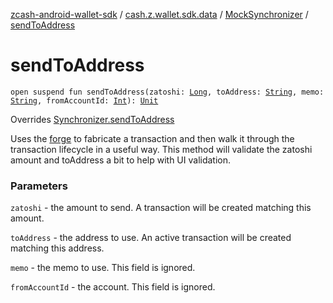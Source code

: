 [zcash-android-wallet-sdk](../../index.md) / [cash.z.wallet.sdk.data](../index.md) / [MockSynchronizer](index.md) / [sendToAddress](./send-to-address.md)

# sendToAddress

`open suspend fun sendToAddress(zatoshi: `[`Long`](https://kotlinlang.org/api/latest/jvm/stdlib/kotlin/-long/index.html)`, toAddress: `[`String`](https://kotlinlang.org/api/latest/jvm/stdlib/kotlin/-string/index.html)`, memo: `[`String`](https://kotlinlang.org/api/latest/jvm/stdlib/kotlin/-string/index.html)`, fromAccountId: `[`Int`](https://kotlinlang.org/api/latest/jvm/stdlib/kotlin/-int/index.html)`): `[`Unit`](https://kotlinlang.org/api/latest/jvm/stdlib/kotlin/-unit/index.html)

Overrides [Synchronizer.sendToAddress](../-synchronizer/send-to-address.md)

Uses the [forge](#) to fabricate a transaction and then walk it through the transaction lifecycle in a useful way.
This method will validate the zatoshi amount and toAddress a bit to help with UI validation.

### Parameters

`zatoshi` - the amount to send. A transaction will be created matching this amount.

`toAddress` - the address to use. An active transaction will be created matching this address.

`memo` - the memo to use. This field is ignored.

`fromAccountId` - the account. This field is ignored.